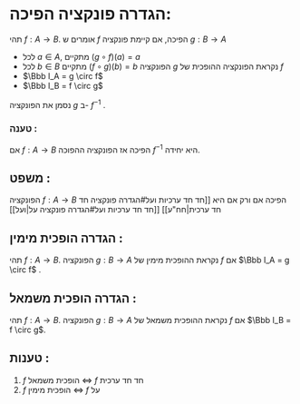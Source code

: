 # הגדרה פונקציה הפיכה:
תהי $f : A \to B$.
אומרים ש $f$ הפיכה, אם קיימת פונקציה $g : B \to A$ 
- לכל $a \in A$, מתקיים $(g \circ f)(a) = a$
- לכל $b \in B$ מתקיים $(f \circ g)(b) = b$ 
הפונקציה $g$ נקראת הפונקציה ההופכית של $f$ 
- $\Bbb I_A = g \circ f$ 
- $\Bbb I_B = f \circ g$ 

נסמן את הפונקציה $g$ ב- $f^{-1}$ .

### טענה : 
אם $f : A \to B$ הפיכה אז הפונקציה ההפוכה $f^{-1}$ היא יחידה.

## משפט : 
הפונקציה $f : A \to B$ הפיכה אם ורק אם היא [[חד חד ערכיות ועל#הגדרה פונקציה חד חד ערכית|חח"ע]]
[[חד חד ערכיות ועל#הגדרה פונקציה על|ועל]] 

## הגדרה הופכית מימין :
תהי $f : A \to B$.
הפונקציה $g : B \to A$ נקראת ההופכית מימין של $f$ אם $\Bbb I_A = g \circ f$ .

## הגדרה הופכית משמאל :
תהי $f : A \to B$.
הפונקציה $g : B \to A$ נקראת ההופכית משמאל של $f$ אם $\Bbb I_B = f \circ g$.

## טענות : 
1. $f$ הופכית משמאל $\iff$ $f$ חד חד ערכית
2. $f$ הופכית מימין $\iff$ $f$ על

